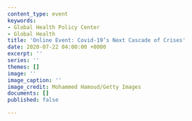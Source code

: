 ```yaml
---
content_type: event
keywords:
- Global Health Policy Center
- Global Health
title: 'Online Event: Covid-19’s Next Cascade of Crises'
date: 2020-07-22 04:00:00 +0000
excerpt: ''
series: ''
themes: []
image: ''
image_caption: ''
image_credit: Mohammed Hamoud/Getty Images
documents: []
published: false

---
```

